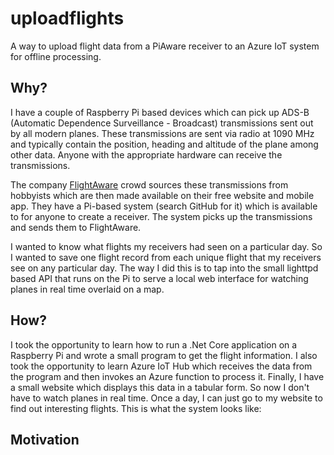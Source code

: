 # uploadflights
A way to upload flight data from a PiAware receiver to an Azure IoT system for offline processing.

## Why?
I have a couple of Raspberry Pi based devices which can pick up ADS-B (Automatic Dependence Surveillance - Broadcast) transmissions sent out by all
modern planes.  These transmissions are sent via radio at 1090 MHz and typically contain the position, heading and altitude of the plane among other
data.  Anyone with the appropriate hardware can receive the transmissions.

The company [FlightAware](www.flightaware.com) crowd sources these transmissions from hobbyists which are then made available on their free website and
mobile app.  They have a Pi-based system (search GitHub for it) which is available to for anyone to create a receiver.  The system picks up the transmissions
and sends them to FlightAware.

I wanted to know what flights my receivers had seen on a particular day.  So I wanted to save one flight record from each unique flight that my receivers see
on any particular day.  The way I did this is to tap into the small lighttpd based API that runs on the Pi to serve a local web interface for watching planes
in real time overlaid on a map.

## How?
I took the opportunity to learn how to run a .Net Core application on a Raspberry Pi and wrote a small program to get the flight information.  I also took
the opportunity to learn Azure IoT Hub which receives the data from the program and then invokes an Azure function to process it.  Finally, I have a small
website which displays this data in a tabular form.  So now I don't have to watch planes in real time.  Once a day, I can just go to my website to find
out interesting flights.  This is what the system looks like:



## Motivation

